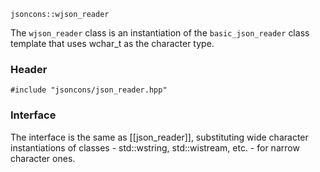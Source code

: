     jsoncons::wjson_reader

The `wjson_reader` class is an instantiation of the `basic_json_reader` class template that uses wchar_t as the character type.

### Header

    #include "jsoncons/json_reader.hpp"

### Interface

The interface is the same as [[json_reader]], substituting wide character instantiations of classes - std::wstring, std::wistream, etc. - for narrow character ones.


